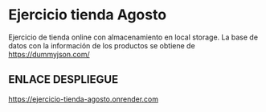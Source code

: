 # Ejercicio tienda Agosto
Ejercicio de tienda online con almacenamiento en local storage.
La base de datos con la información de los productos se obtiene de https://dummyjson.com/

## ENLACE DESPLIEGUE
https://ejercicio-tienda-agosto.onrender.com

